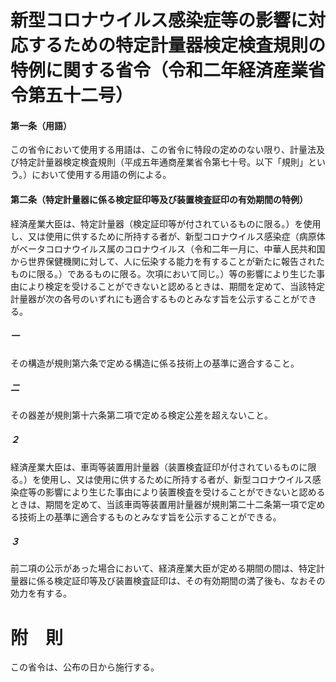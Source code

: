 # 新型コロナウイルス感染症等の影響に対応するための特定計量器検定検査規則の特例に関する省令（令和二年経済産業省令第五十二号）
#### 第一条（用語）
この省令において使用する用語は、この省令に特段の定めのない限り、計量法及び特定計量器検定検査規則（平成五年通商産業省令第七十号。以下「規則」という。）において使用する用語の例による。
#### 第二条（特定計量器に係る検定証印等及び装置検査証印の有効期間の特例）
経済産業大臣は、特定計量器（検定証印等が付されているものに限る。）を使用し、又は使用に供するために所持する者が、新型コロナウイルス感染症（病原体がベータコロナウイルス属のコロナウイルス（令和二年一月に、中華人民共和国から世界保健機関に対して、人に伝染する能力を有することが新たに報告されたものに限る。）であるものに限る。次項において同じ。）等の影響により生じた事由により検定を受けることができないと認めるときは、期間を定めて、当該特定計量器が次の各号のいずれにも適合するものとみなす旨を公示することができる。
##### 一
その構造が規則第六条で定める構造に係る技術上の基準に適合すること。
##### 二
その器差が規則第十六条第二項で定める検定公差を超えないこと。
##### ２
経済産業大臣は、車両等装置用計量器（装置検査証印が付されているものに限る。）を使用し、又は使用に供するために所持する者が、新型コロナウイルス感染症等の影響により生じた事由により装置検査を受けることができないと認めるときは、期間を定めて、当該車両等装置用計量器が規則第二十二条第一項で定める技術上の基準に適合するものとみなす旨を公示することができる。
##### ３
前二項の公示があった場合において、経済産業大臣が定める期間の間は、特定計量器に係る検定証印等及び装置検査証印は、その有効期間の満了後も、なおその効力を有する。
# 附　則
この省令は、公布の日から施行する。

